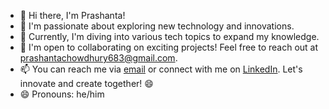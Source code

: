 - 👋 Hi there, I'm Prashanta!
- 👀 I'm passionate about exploring new      technology and innovations.
- 🌱 Currently, I'm diving into various      tech topics to expand my knowledge.
- 💞️ I'm open to collaborating on            exciting projects! Feel free to         reach out at                             prashantachowdhury683@gmail.com.
- 📫 You can reach me via [email](mailto:prashantachowdhury683@gmail.com) or connect with me on [LinkedIn](https://www.linkedin.com/in/prashanta-chowdhury-03766a239).
Let's innovate and create together! 😄
- 😄 Pronouns: he/him
<!---
Prashanta1999/Prashanta1999 is a ✨ special ✨ repository because its `README.md` (this file) appears on your GitHub profile.
You can click the Preview link to take a look at your changes.
--->
